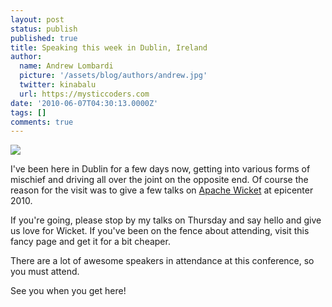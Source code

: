 ```yaml
---
layout: post
status: publish
published: true
title: Speaking this week in Dublin, Ireland
author:
  name: Andrew Lombardi
  picture: '/assets/blog/authors/andrew.jpg'
  twitter: kinabalu
  url: https://mysticcoders.com
date: '2010-06-07T04:30:13.0000Z'
tags: []
comments: true
---
```

<img src="https://www.mysticcoders.com/wp-content/uploads/2010/06/epicenter-logo.jpg" border="0" />

I've been here in Dublin for a few days now, getting into various forms of mischief and driving all over the joint on the opposite end.  Of course the reason for the visit was to give a few talks on <a href="http://wicket.apache.org" target="_blank">Apache Wicket</a> at epicenter 2010.

If you're going, please stop by my talks on Thursday and say hello and give us love for Wicket.  If you've been on the fence about attending, visit this fancy page and get it for a bit cheaper.

There are a lot of awesome speakers in attendance at this conference, so you must attend.

See you when you get here!

